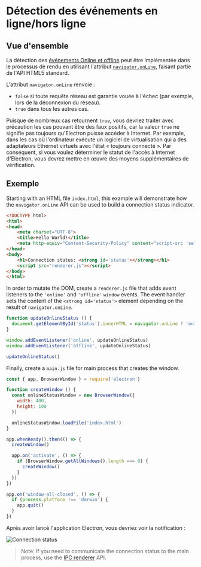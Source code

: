 # Détection des événements en ligne/hors ligne

## Vue d'ensemble

La détection des [événements Online et offline](https://developer.mozilla.org/en-US/docs/Online_and_offline_events) peut être implémentée dans le processus de rendu en utilisant l'attribut [`navigator.onLine`](http://html5index.org/Offline%20-%20NavigatorOnLine.html), faisant partie de l'API HTML5 standard.

L'attribut `navigator.onLine` renvoie :

* `false` si toute requête réseau est garantie vouée à l'échec (par exemple, lors de la déconnexion du réseau).
* `true` dans tous les autres cas.

Puisque de nombreux cas retournent `true`, vous devriez traiter avec précaution les cas pouvant être des faux positifs, car la valeur `true` ne signifie pas toujours qu'Electron puisse accéder à Internet. Par exemple, dans les cas où l'ordinateur exécute un logiciel de virtualisation qui a des adaptateurs Ethernet virtuels avec l'état « toujours connecté ». Par conséquent, si vous voulez déterminer le statut de l'accès à Internet d'Electron, vous devrez mettre en œuvre des moyens supplémentaires de vérification.

## Exemple

Starting with an HTML file `index.html`, this example will demonstrate how the `navigator.onLine` API can be used to build a connection status indicator.

```html title="index.html"
<!DOCTYPE html>
<html>
<head>
    <meta charset="UTF-8">
    <title>Hello World!</title>
    <meta http-equiv="Content-Security-Policy" content="script-src 'self' 'unsafe-inline';" />
</head>
<body>
    <h1>Connection status: <strong id='status'></strong></h1>
    <script src="renderer.js"></script>
</body>
</html>
```

In order to mutate the DOM, create a `renderer.js` file that adds event listeners to the `'online'` and `'offline'` `window` events. The event handler sets the content of the `<strong id='status'>` element depending on the result of `navigator.onLine`.

```js title='renderer.js'
function updateOnlineStatus () {
  document.getElementById('status').innerHTML = navigator.onLine ? 'online' : 'offline'
}

window.addEventListener('online', updateOnlineStatus)
window.addEventListener('offline', updateOnlineStatus)

updateOnlineStatus()
```

Finally, create a `main.js` file for main process that creates the window.

```js title='main.js'
const { app, BrowserWindow } = require('electron')

function createWindow () {
  const onlineStatusWindow = new BrowserWindow({
    width: 400,
    height: 100
  })

  onlineStatusWindow.loadFile('index.html')
}

app.whenReady().then(() => {
  createWindow()

  app.on('activate', () => {
    if (BrowserWindow.getAllWindows().length === 0) {
      createWindow()
    }
  })
})

app.on('window-all-closed', () => {
  if (process.platform !== 'darwin') {
    app.quit()
  }
})
```

Après avoir lancé l'application Electron, vous devriez voir la notification :

![Connection status](../images/connection-status.png)

> Note: If you need to communicate the connection status to the main process, use the [IPC renderer](../api/ipc-renderer.md) API.
